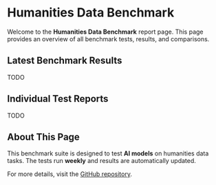 # Humanities Data Benchmark
Welcome to the **Humanities Data Benchmark** report page. This page provides an overview of all benchmark tests, 
results, and comparisons.

## Latest Benchmark Results
TODO 

## Individual Test Reports
TODO 

## About This Page
This benchmark suite is designed to test **AI models** on humanities data tasks. The tests run **weekly** and 
results are automatically updated.

For more details, visit the [GitHub repository](https://github.com/RISE-UNIBAS/humanities_data_benchmark).


